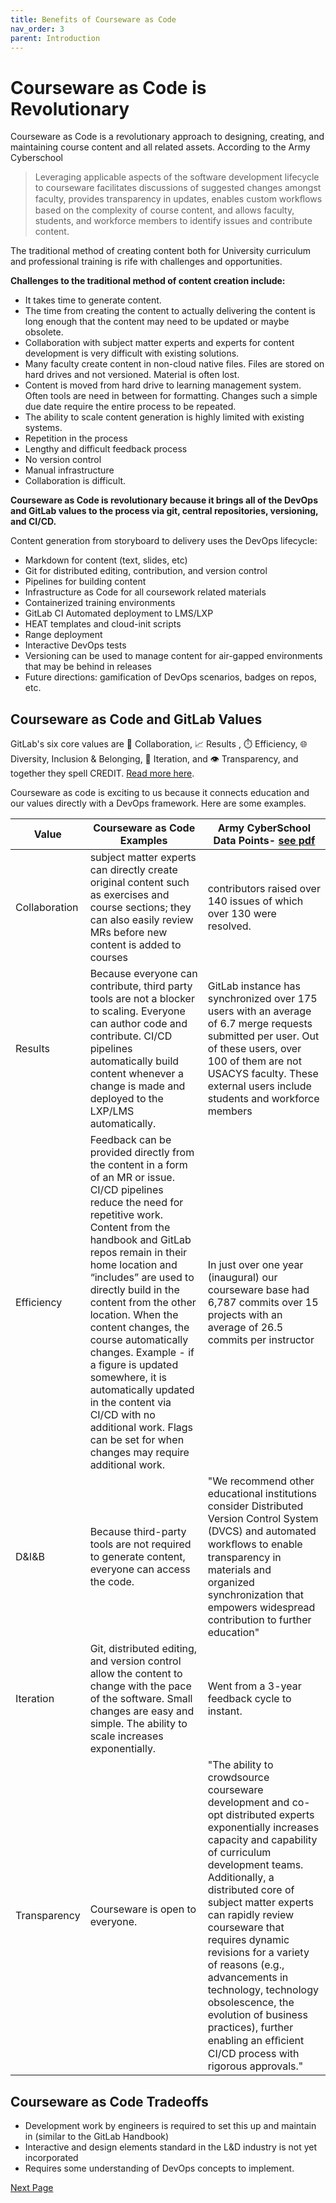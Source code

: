 ```yaml
---
title: Benefits of Courseware as Code
nav_order: 3
parent: Introduction
---
```

# Courseware as Code is Revolutionary

Courseware as Code is a revolutionary approach to designing, creating, and maintaining course content and all related assets.  According to the Army Cyberschool
>Leveraging applicable aspects of the software development lifecycle to courseware facilitates discussions of suggested changes amongst faculty, provides transparency in updates, enables custom workﬂows based on the complexity of course content, and allows faculty, students, and workforce members to identify issues and contribute content.

The traditional method of creating content both for University curriculum and professional training is rife with challenges and opportunities.

**Challenges to the traditional method of content creation include:**

- It takes time to generate content.
- The time from creating the content to actually delivering the content is long enough that the content may need to be updated or maybe obsolete.
- Collaboration with subject matter experts and experts for content development is very difficult with existing solutions.
- Many faculty create content in non-cloud native files. Files are stored on hard drives and not versioned. Material is often lost.
- Content is moved from hard drive to learning management system. Often tools are need in between for formatting. Changes such a simple due date require the entire process to be repeated.
- The ability to scale content generation is highly limited with existing systems.
- Repetition in the process
- Lengthy and difficult feedback process
- No version control
- Manual infrastructure
- Collaboration is difficult.

**Courseware as Code is revolutionary because it brings all of the DevOps and GitLab values to the process via git, central repositories, versioning, and CI/CD.**

Content generation from storyboard to delivery uses the DevOps lifecycle:
- Markdown for content (text, slides, etc)
- Git for distributed editing, contribution, and version control
- Pipelines for building content
- Infrastructure as Code for all coursework related materials
- Containerized training environments
- GitLab CI Automated deployment to LMS/LXP
- HEAT templates and cloud-init scripts
- Range deployment
- Interactive DevOps tests
- Versioning can be used to manage content for air-gapped environments that may be behind in releases
- Future directions: gamification of DevOps scenarios, badges on repos, etc.


## Courseware as Code and GitLab Values
GitLab's six core values are 🤝  Collaboration, 📈 Results , ⏱️ Efficiency, 🌐 Diversity, Inclusion & Belonging, 👣 Iteration, and 👁️ Transparency, and together they spell CREDIT.  [Read more here](https://about.gitlab.com/handbook/values/).

Courseware as code is exciting to us because it connects education and our values directly with a DevOps framework. Here are some examples.

| Value| Courseware as Code Examples | Army CyberSchool Data Points- [see pdf ](/uploads/89d95228727035e704d8e21c9917a048/Courseware_as_Code.pdf)|
| ------ | ------ |------- |
| Collaboration| subject matter experts can directly create original content such as exercises and course sections; they can also easily review MRs before new content is added to courses | contributors raised over 140 issues of which over 130 were resolved. |
| Results | Because everyone can contribute, third party tools are not a blocker to scaling. Everyone can author code and contribute.  CI/CD pipelines automatically build content whenever a change is made and deployed to the LXP/LMS automatically.  | GitLab instance has synchronized over 175 users with an average of 6.7 merge requests submitted per user. Out of these users, over 100 of them are not USACYS faculty. These external users include students and workforce members|
| Efficiency | Feedback can be provided directly from the content in a form of an MR or issue. CI/CD pipelines reduce the need for repetitive work. Content from the handbook and GitLab repos remain in their home location and “includes” are used to directly build in the content from the other location. When the content changes, the course automatically changes. Example - if a figure is updated somewhere, it is automatically updated in the content via CI/CD with no additional work.  Flags can be set for when changes may require additional work. | In just over one year (inaugural) our courseware base had 6,787 commits over 15 projects with an average of 26.5 commits per instructor |
| D&I&B | Because third-party tools are not required to generate content, everyone can access the code.| "We recommend other educational institutions consider Distributed Version Control System (DVCS) and automated workﬂows to enable transparency in materials and organized synchronization that empowers widespread contribution to further education" |
| Iteration |Git, distributed editing, and version control allow the content to change with the pace of the software. Small changes are easy and simple. The ability to scale increases exponentially. | Went from a 3-year feedback cycle to instant. |
| Transparency | Courseware is open to everyone.  | "The ability to crowdsource courseware development and co-opt distributed experts exponentially increases capacity and capability of curriculum development teams. Additionally, a distributed core of subject matter experts can rapidly review courseware that requires dynamic revisions for a variety of reasons (e.g., advancements in technology, technology obsolescence, the evolution of business practices), further enabling an efﬁcient CI/CD process with rigorous approvals." |

## Courseware as Code Tradeoffs

- Development work by engineers is required to set this up and maintain in (similar to the GitLab Handbook)
- Interactive and design elements standard in the L&D industry is not yet incorporated
- Requires some understanding of DevOps concepts to implement.

[Next Page](https://devops-education.gitlab.io/cwac-workshop/course/gitlab_overview/)
